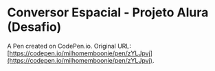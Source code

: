 # Conversor Espacial - Projeto Alura (Desafio)

A Pen created on CodePen.io. Original URL: [https://codepen.io/milhomemboonie/pen/zYLJpvj](https://codepen.io/milhomemboonie/pen/zYLJpvj).

